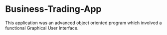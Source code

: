 # Business-Trading-App
This application was an advanced object oriented program which involved a functional Graphical User Interface.
